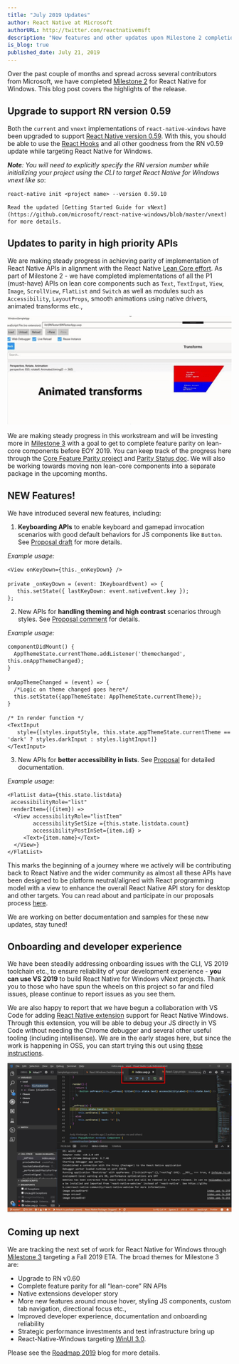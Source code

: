 ```yaml
---
title: "July 2019 Updates"
author: React Native at Microsoft
authorURL: http://twitter.com/reactnativemsft
description: "New features and other updates upon Milestone 2 completion"
is_blog: true
published_date: July 21, 2019
---
```


Over the past couple of months and spread across several contributors from Microsoft, we have completed [Milestone 2](https://github.com/microsoft/react-native-windows/milestone/16) for React Native for Windows. This blog post covers the highlights of the release.

<!--truncate-->

## Upgrade to support RN version 0.59

Both the `current` and `vnext` implementations of `react-native-windows` have been upgraded to support [React Native version 0.59](https://facebook.github.io/react-native/blog/2019/03/12/releasing-react-native-059). With this, you should be able to use the [React Hooks](https://reactjs.org/docs/hooks-intro.html) and all other goodness from the RN v0.59 update while targeting React Native for Windows.

_**Note**: You will need to explicitly specify the RN version number while initializing your project using the CLI to target React Native for Windows vnext like so_:

```
react-native init <project name> --version 0.59.10
```

	Read the updated [Getting Started Guide for vNext](https://github.com/microsoft/react-native-windows/blob/master/vnext) for more details.

## Updates to parity in high priority APIs

We are making steady progress in achieving parity of implementation of React Native APIs in alignment with the React Native [Lean Core effort](https://github.com/facebook/react-native/issues/23313). As part of Milestone 2 - we have completed implementations of all the P1 (must-have) APIs on lean core components such as `Text`, `TextInput`, `View`, `Image`, `ScrollView`, `FlatList` and `Switch` as well as modules such as `Accessibility`, `LayoutProps`, smooth animations using native drivers, animated transforms etc.,

![Animated Transforms](assets/transforms.gif)

We are making steady progress in this workstream and will be investing more in [Milestone 3](https://github.com/microsoft/react-native-windows/milestone/17) with a goal to get to complete feature parity on lean-core components before EOY 2019. You can keep track of the progress here through the [Core Feature Parity project](https://github.com/microsoft/react-native-windows/projects/7) and [Parity Status doc](../../docs/parity-status.md). We will also be working towards moving non lean-core components into a separate package in the upcoming months.

## NEW Features!

We have introduced several new features, including:

1.  **Keyboarding APIs** to enable keyboard and gamepad invocation scenarios with good default behaviors for JS components like `Button`. See [Proposal draft](https://github.com/ReactWindows/discussions-and-proposals/blob/harinikmsft-keyboardapis/proposals/0000-keyboard-apis.md) for more details.

_Example usage:_

```
<View onKeyDown={this._onKeyDown} />

private _onKeyDown = (event: IKeyboardEvent) => {
   this.setState({ lastKeyDown: event.nativeEvent.key });
};

```

2.  New APIs for **handling theming and high contrast** scenarios through styles. See [Proposal comment](https://github.com/react-native-community/discussions-and-proposals/issues/126#issuecomment-500561803) for details.

_Example usage:_

```
componentDidMount() {
  AppThemeState.currentTheme.addListener('themechanged', this.onAppThemeChanged);
}

onAppThemeChanged = (event) => {
  /*Logic on theme changed goes here*/
  this.setState({appThemeState: AppThemeState.currentTheme});
}

/* In render function */
<TextInput
   style={[styles.inputStyle, this.state.appThemeState.currentTheme == 'dark' ? styles.darkInput : styles.lightInput]}
</TextInput>
```

3.  New APIs for **better accessibility in lists**. See [Proposal](https://github.com/react-native-community/discussions-and-proposals/pull/146) for detailed documentation.

_Example usage:_

```
<FlatList data={this.state.listdata}
 accessibilityRole="list"
 renderItem={({item}) =>
  <View accessibilityRole="listItem"
        accessibilitySetSize ={this.state.listdata.count}
        accessibilityPostInSet={item.id} >
     <Text>{item.name}</Text>
  </View>}
</FlatList>
```

This marks the beginning of a journey where we actively will be contributing back to React Native and the wider community as almost all these APIs have been designed to be platform neutral/aligned with React programming model with a view to enhance the overall React Native API story for desktop and other targets. You can read about and participate in our proposals process [here](https://github.com/microsoft/react-native-windows/tree/master/vnext/proposals).

We are working on better documentation and samples for these new updates, stay tuned!

## Onboarding and developer experience

We have been steadily addressing onboarding issues with the CLI, VS 2019 toolchain etc., to ensure reliability of your development experience - **you can use VS 2019** to build React Native for Windows vNext projects. Thank you to those who have spun the wheels on this project so far and filed issues, please continue to report issues as you see them.

We are also happy to report that we have begun a collaboration with VS Code for adding [React Native extension](https://marketplace.visualstudio.com/items?itemName=msjsdiag.vscode-react-native) support for React Native Windows. Through this extension, you will be able to debug your JS directly in VS Code without needing the Chrome debugger and several other useful tooling (including intellisense). We are in the early stages here, but since the work is happening in OSS, you can start trying this out using [these instructions](https://github.com/microsoft/react-native-windows/wiki/VS-Code-Debugging).

![VSCode JS Debugging](assets/vscode.png)

## Coming up next

We are tracking the next set of work for React Native for Windows through [Milestone 3](https://github.com/microsoft/react-native-windows/milestone/17) targeting a Fall 2019 ETA. The broad themes for Milestone 3 are:

- Upgrade to RN v0.60
- Complete feature parity for all “lean-core” RN APIs
- Native extensions developer story
- More new features around mouse hover, styling JS components, custom tab navigation, directional focus etc.,
- Improved developer experience, documentation and onboarding reliability
- Strategic performance investments and test infrastructure bring up
- React-Native-Windows targeting [WinUI 3.0](https://github.com/microsoft/microsoft-ui-xaml/blob/master/docs/roadmap.md#winui-3-q4-2019---2020).

Please see the [Roadmap 2019](./2019-07-22-roadmap.md) blog for more details.
